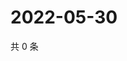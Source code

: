 # 2022-05-30

共 0 条

<!-- BEGIN WEIBO -->
<!-- 最后更新时间 Mon May 30 2022 23:19:24 GMT+0800 (China Standard Time) -->

<!-- END WEIBO -->
